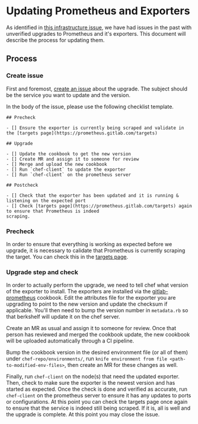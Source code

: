 # Updating Prometheus and Exporters

As identified in [this infrastructure issue](https://gitlab.com/gitlab-com/infrastructure/issues/813),
we have had issues in the past with unverified upgrades to Prometheus and it's exporters.
This document will describe the process for updating them.

## Process 

### Create issue

First and foremost, [create an issue](https://gitlab.com/gitlab-com/infrastructure/issues/new) about the upgrade. The subject should be the service
you want to update and the version. 

In the body of the issue, please use the following checklist template.

```
## Precheck

- [] Ensure the exporter is currently being scraped and validate in the [targets page](https://prometheus.gitlab.com/targets)

## Upgrade

- [] Update the cookbook to get the new version
- [] Create MR and assign it to someone for review
- [] Merge and upload the new cookbook
- [] Run `chef-client` to update the exporter
- [] Run `chef-client` on the prometheus server

## Postcheck

- [] Check that the exporter has been updated and it is running & listening on the expected port
- [] Check [targets page](https://prometheus.gitlab.com/targets) again to ensure that Prometheus is indeed
scraping.
```

### Precheck

In order to ensure that everything is working as expected before we upgrade, it is necessary to
calidate that Prometheus is currently scraping the target. You can check this in the [targets page](https://prometheus.gitlab.com/targets).

### Upgrade step and check

In order to actually perform the upgrade, we need to tell chef what version of the exporter to 
install. The exporters are installed via the [gitlab-prometheus](https://gitlab.com/gitlab-cookbooks/gitlab-prometheus/)
cookbook. Edit the attributes file for the exporter you are upgrading to point to the new version and update
the checksum if applicable. You'll then need to bump the version number in `metadata.rb` so that 
berkshelf will update it on the chef server.

Create an MR as usual and assign it to someone for review. Once that person has reviewed and merged the 
cookbook update, the new cookbook will be uploaded automatically through a CI pipeline.

Bump the cookbook version in the desired environment file (or all of them) under `chef-repo/environments/`, 
run `knife environment from file <path-to-modified-env-files>`, then create an MR for these changes as well.

Finally, run `chef-client` on the node(s) that need the updated exporter. Then, check to make sure the exporter
is the newest version and has started as expected.
Once the check is done and verified as accurate, run `chef-client` on the prometheus server to ensure it has any updates to
ports or configurations. At this point you can check the targets page once again to ensure that the service
is indeed still being scraped. If it is, all is well and the upgrade is complete. At this point you may close
the issue.
